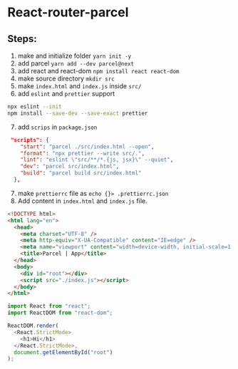 # React-router-parcel

## Steps:

1. make and initialize folder `yarn init -y`
2. add parcel `yarn add --dev parcel@next`
3. add react and react-dom `npm install react react-dom`
4. make source directory `mkdir src`
5. make `index.html` and `index.js` inside `src/`
6. add `eslint` and `prettier` support

```bash
npx eslint --init
npm install --save-dev --save-exact prettier
```

7. add `scrips` in `package.json`

```json
 "scripts": {
    "start": "parcel ./src/index.html --open",
    "format": "npx prettier --write src/.",
    "lint": "eslint \"src/**/*.{js, jsx}\" --quiet",
    "dev": "parcel src/index.html",
    "build": "parcel build src/index.html"
  },
```

7. make `prettierrc` file as `echo {}> .prettierrc.json`
8. Add content in `index.html` and `index.js` file.

```html
<!DOCTYPE html>
<html lang="en">
  <head>
    <meta charset="UTF-8" />
    <meta http-equiv="X-UA-Compatible" content="IE=edge" />
    <meta name="viewport" content="width=device-width, initial-scale=1.0" />
    <title>Parcel | App</title>
  </head>
  <body>
    <div id="root"></div>
    <script src="./index.js"></script>
  </body>
</html>
```

```js
import React from "react";
import ReactDOM from "react-dom";

ReactDOM.render(
  <React.StrictMode>
    <h1>Hi</h1>
  </React.StrictMode>,
  document.getElementById("root")
);
```
